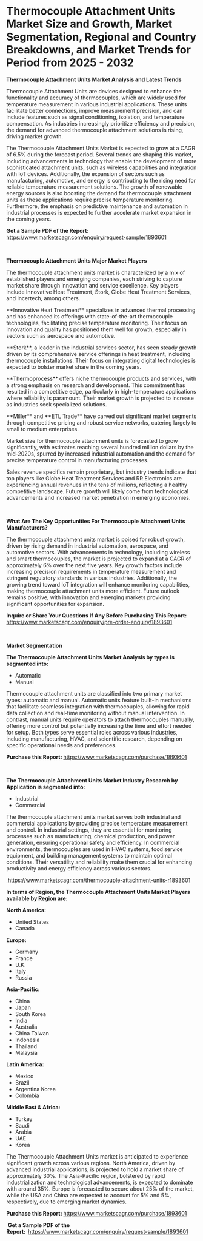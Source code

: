 <p><h1>Thermocouple Attachment Units Market Size and Growth, Market Segmentation, Regional and Country Breakdowns, and Market Trends for Period from 2025 -  2032</h1></p><p><strong>Thermocouple Attachment Units Market Analysis and Latest Trends</strong></p>
<p><p>Thermocouple Attachment Units are devices designed to enhance the functionality and accuracy of thermocouples, which are widely used for temperature measurement in various industrial applications. These units facilitate better connections, improve measurement precision, and can include features such as signal conditioning, isolation, and temperature compensation. As industries increasingly prioritize efficiency and precision, the demand for advanced thermocouple attachment solutions is rising, driving market growth.</p><p>The Thermocouple Attachment Units Market is expected to grow at a CAGR of 6.5% during the forecast period. Several trends are shaping this market, including advancements in technology that enable the development of more sophisticated attachment units, such as wireless capabilities and integration with IoT devices. Additionally, the expansion of sectors such as manufacturing, automotive, and energy is contributing to the rising need for reliable temperature measurement solutions. The growth of renewable energy sources is also boosting the demand for thermocouple attachment units as these applications require precise temperature monitoring. Furthermore, the emphasis on predictive maintenance and automation in industrial processes is expected to further accelerate market expansion in the coming years.</p></p>
<p><strong>Get a Sample PDF of the Report:&nbsp;</strong> <a href="https://www.marketscagr.com/enquiry/request-sample/1893601?utm_campaign=2518&utm_medium=2&utm_source=Github&utm_content=ia&utm_term=12042025&utm_id=thermocouple-attachment-units">https://www.marketscagr.com/enquiry/request-sample/1893601</a></p>
<p>&nbsp;</p>
<p><strong>Thermocouple Attachment Units Major Market Players</strong></p>
<p><p>The thermocouple attachment units market is characterized by a mix of established players and emerging companies, each striving to capture market share through innovation and service excellence. Key players include Innovative Heat Treatment, Stork, Globe Heat Treatment Services, and Incertech, among others. </p><p>**Innovative Heat Treatment** specializes in advanced thermal processing and has enhanced its offerings with state-of-the-art thermocouple technologies, facilitating precise temperature monitoring. Their focus on innovation and quality has positioned them well for growth, especially in sectors such as aerospace and automotive.</p><p>**Stork**, a leader in the industrial services sector, has seen steady growth driven by its comprehensive service offerings in heat treatment, including thermocouple installations. Their focus on integrating digital technologies is expected to bolster market share in the coming years.</p><p>**Thermoprocess** offers niche thermocouple products and services, with a strong emphasis on research and development. This commitment has resulted in a competitive edge, particularly in high-temperature applications where reliability is paramount. Their market growth is projected to increase as industries seek specialized solutions.</p><p>**Miller** and **ETL Trade** have carved out significant market segments through competitive pricing and robust service networks, catering largely to small to medium enterprises.</p><p>Market size for thermocouple attachment units is forecasted to grow significantly, with estimates reaching several hundred million dollars by the mid-2020s, spurred by increased industrial automation and the demand for precise temperature control in manufacturing processes.</p><p>Sales revenue specifics remain proprietary, but industry trends indicate that top players like Globe Heat Treatment Services and RR Electronics are experiencing annual revenues in the tens of millions, reflecting a healthy competitive landscape. Future growth will likely come from technological advancements and increased market penetration in emerging economies.</p></p>
<p>&nbsp;</p>
<p><strong>What Are The Key Opportunities For Thermocouple Attachment Units Manufacturers?</strong></p>
<p><p>The thermocouple attachment units market is poised for robust growth, driven by rising demand in industrial automation, aerospace, and automotive sectors. With advancements in technology, including wireless and smart thermocouples, the market is projected to expand at a CAGR of approximately 6% over the next five years. Key growth factors include increasing precision requirements in temperature measurement and stringent regulatory standards in various industries. Additionally, the growing trend toward IoT integration will enhance monitoring capabilities, making thermocouple attachment units more efficient. Future outlook remains positive, with innovation and emerging markets providing significant opportunities for expansion.</p></p>
<p><strong>Inquire or Share Your Questions If Any Before Purchasing This Report:</strong> <a href="https://www.marketscagr.com/enquiry/pre-order-enquiry/1893601?utm_campaign=2518&utm_medium=2&utm_source=Github&utm_content=ia&utm_term=12042025&utm_id=thermocouple-attachment-units">https://www.marketscagr.com/enquiry/pre-order-enquiry/1893601</a></p>
<p>&nbsp;</p>
<p><strong>Market Segmentation</strong></p>
<p><strong>The Thermocouple Attachment Units Market Analysis by types is segmented into:</strong></p>
<p><ul><li>Automatic</li><li>Manual</li></ul></p>
<p><p>Thermocouple attachment units are classified into two primary market types: automatic and manual. Automatic units feature built-in mechanisms that facilitate seamless integration with thermocouples, allowing for rapid data collection and real-time monitoring without manual intervention. In contrast, manual units require operators to attach thermocouples manually, offering more control but potentially increasing the time and effort needed for setup. Both types serve essential roles across various industries, including manufacturing, HVAC, and scientific research, depending on specific operational needs and preferences.</p></p>
<p><strong>Purchase this Report:&nbsp;</strong><a href="https://www.marketscagr.com/purchase/1893601?utm_campaign=2518&utm_medium=2&utm_source=Github&utm_content=ia&utm_term=12042025&utm_id=thermocouple-attachment-units">https://www.marketscagr.com/purchase/1893601</a></p>
<p>&nbsp;</p>
<p><strong>The Thermocouple Attachment Units Market Industry Research by Application is segmented into:</strong></p>
<p><ul><li>Industrial</li><li>Commercial</li></ul></p>
<p><p>The thermocouple attachment units market serves both industrial and commercial applications by providing precise temperature measurement and control. In industrial settings, they are essential for monitoring processes such as manufacturing, chemical production, and power generation, ensuring operational safety and efficiency. In commercial environments, thermocouples are used in HVAC systems, food service equipment, and building management systems to maintain optimal conditions. Their versatility and reliability make them crucial for enhancing productivity and energy efficiency across various sectors.</p></p>
<p><a href="https://www.marketscagr.com/thermocouple-attachment-units-r1893601?utm_campaign=2518&utm_medium=2&utm_source=Github&utm_content=ia&utm_term=12042025&utm_id=thermocouple-attachment-units">&nbsp;https://www.marketscagr.com/thermocouple-attachment-units-r1893601</a></p>
<p><strong>In terms of Region, the Thermocouple Attachment Units Market Players available by Region are:</strong></p>
<p>
    <p> <strong> North America: </strong>
        <ul>
            <li>United States</li>
            <li>Canada</li>
        </ul>
        </p> 
    <p> <strong> Europe: </strong>
        <ul>
            <li>Germany</li>
            <li>France</li>
            <li>U.K.</li>
            <li>Italy</li>
            <li>Russia</li>
        </ul>
        </p> 
    <p> <strong> Asia-Pacific: </strong>
        <ul>
            <li>China</li>
            <li>Japan</li>
            <li>South Korea</li>
            <li>India</li>
            <li>Australia</li>
            <li>China Taiwan</li>
            <li>Indonesia</li>
            <li>Thailand</li>
            <li>Malaysia</li>
        </ul>
        </p> 
    <p> <strong> Latin America: </strong>
        <ul>
            <li>Mexico</li>
            <li>Brazil</li>
            <li>Argentina Korea</li>
            <li>Colombia</li>
        </ul>
        </p> 
    <p> <strong> Middle East & Africa: </strong>
        <ul>
            <li>Turkey</li>
            <li>Saudi</li>
            <li>Arabia</li>
            <li>UAE</li>
            <li>Korea</li>
        </ul>
    </p>
    </p>
<p><p>The Thermocouple Attachment Units market is anticipated to experience significant growth across various regions. North America, driven by advanced industrial applications, is projected to hold a market share of approximately 30%. The Asia-Pacific region, bolstered by rapid industrialization and technological advancements, is expected to dominate with around 35%. Europe is forecasted to secure about 25% of the market, while the USA and China are expected to account for 5% and 5%, respectively, due to emerging market dynamics.</p></p>
<p><strong>Purchase this Report: </strong><a href="https://www.marketscagr.com/purchase/1893601?utm_campaign=2518&utm_medium=2&utm_source=Github&utm_content=ia&utm_term=12042025&utm_id=thermocouple-attachment-units">https://www.marketscagr.com/purchase/1893601</a></p>
<p>&nbsp;<strong>Get a Sample PDF of the Report:&nbsp;&nbsp;</strong><a href="https://www.marketscagr.com/enquiry/request-sample/1893601?utm_campaign=2518&utm_medium=2&utm_source=Github&utm_content=ia&utm_term=12042025&utm_id=thermocouple-attachment-units">https://www.marketscagr.com/enquiry/request-sample/1893601</a></p>
<p><strong></strong></p>
<p><p></p><p></p><p></p></p>